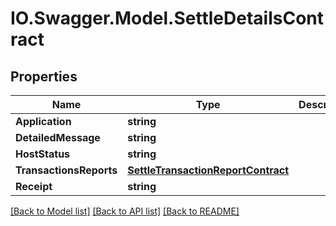 # IO.Swagger.Model.SettleDetailsContract
## Properties

Name | Type | Description | Notes
------------ | ------------- | ------------- | -------------
**Application** | **string** |  | [optional] 
**DetailedMessage** | **string** |  | [optional] 
**HostStatus** | **string** |  | [optional] 
**TransactionsReports** | [**SettleTransactionReportContract**](SettleTransactionReportContract.md) |  | [optional] 
**Receipt** | **string** |  | [optional] 

[[Back to Model list]](../README.md#documentation-for-models) [[Back to API list]](../README.md#documentation-for-api-endpoints) [[Back to README]](../README.md)

